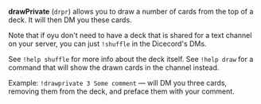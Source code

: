 **drawPrivate** (`drpr`) allows you to draw a number of cards from the top of a deck. It will then DM you these cards.

Note that if oyu don't need to have a deck that is shared for a text channel on your server, you can just `!shuffle` in the Dicecord's DMs. 

See `!help shuffle` for more info about the deck itself.
See `!help draw` for a command that will show the drawn cards in the channel instead.

Example:
`!drawprivate 3 Some comment` — will DM you three cards, removing them from the deck, and preface them with your comment.